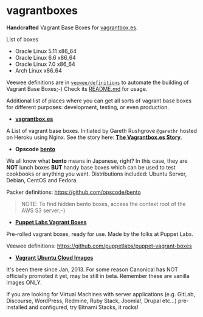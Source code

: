 vagrantboxes
============

**Handcrafted** Vagrant Base Boxes for [vagrantbox.es](http://vagrantbox.es).

List of boxes

- Oracle Linux 5.11 x86_64
- Oracle Linux 6.6 x86_64
- Oracle Linux 7.0 x86_64
- Arch Linux x86_64

Veewee definitions are in [`veewee/definitions`](https://github.com/terrywang/vagrantboxes/tree/master/veewee/definitions) to automate the building of Vagrant Base Boxes;-) Check its [README.md](https://github.com/terrywang/vagrantboxes/blob/master/veewee/README.md) for usage.

Additional list of places where you can get all sorts of vagrant base boxes for different purposes: development, testing, or even production.

- [**vagrantbox.es**](http://vagrantbox.es)

 A List of vagrant base boxes. Initiated by Gareth Rushgrove `@garethr` hosted on Heroku using Nginx. See the story here: [**The Vagrantbox.es Story**](http://www.morethanseven.net/2012/07/01/The-vagrantbox.es-story/).

- **Opscode** [**bento**](https://github.com/opscode/bento)

 We all know what **bento** means in Japanese, right? In this case, they are **NOT** lunch boxes **BUT** handy base boxes which can be used to test cookbooks or anything you want. Distributions included: Ubuntu Server, Debian, CentOS and Fedora.

 Packer definitions: https://github.com/opscode/bento
 
 > NOTE: To find hidden bento boxes, access the context root of the AWS S3 server;-)

- [**Puppet Labs Vagrant Boxes**](http://puppet-vagrant-boxes.puppetlabs.com/)
 
 Pre-rolled vagrant boxes, ready for use. Made by the folks at Puppet Labs.
 
 Veewee definitions: https://github.com/puppetlabs/puppet-vagrant-boxes

- [**Vagrant Ubuntu Cloud Images**](http://cloud-images.ubuntu.com/vagrant/)

 It's been there since Jan, 2013. For some reason Canonical has NOT officially promoted it yet, may be still in beta. Remember these are vanilla images ONLY.

If you are looking for Virtual Machines with server applications (e.g. GitLab, Discourse, WordPress, Redmine, Ruby Stack, Joomla!, Drupal etc…) pre-installed and configured, try Bitnami Stacks, it rocks!
